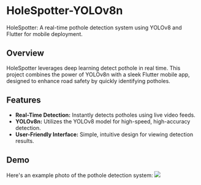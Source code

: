# HoleSpotter-YOLOv8n
 HoleSpotter: A real-time pothole detection system using YOLOv8 and Flutter for mobile deployment.

## Overview
HoleSpotter leverages deep learning detect pothole in real time. This project combines the power of YOLOv8n with a sleek Flutter mobile app, designed to enhance road safety by quickly identifying potholes.

## Features
- **Real-Time Detection:** Instantly detects potholes using live video feeds.
- **YOLOv8n:** Utilizes the YOLOv8 model for high-speed, high-accuracy detection.
- **User-Friendly Interface:** Simple, intuitive design for viewing detection results.

## Demo
Here's an example photo of the pothole detection system:
![](images/demo-screenshot.png)

